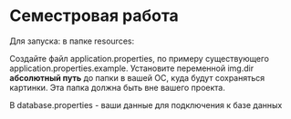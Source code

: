 # Семестровая работа

Для запуска:
в папке resources:

Создайте файл application.properties, по примеру существующего application.properties.example.
Установите переменной img.dir **абсолютный путь**
    до папки в вашей ОС, куда будут сохраняться картинки. Эта папка должна быть вне вашего проекта.
    
  В database.properties - ваши данные для подключения к базе данных

